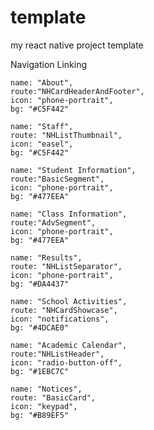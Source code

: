 # template
my react native project template


Navigation Linking

    name: "About",
    route:"NHCardHeaderAndFooter",
    icon: "phone-portrait",
    bg: "#C5F442"
  
    name: "Staff",
    route: "NHListThumbnail",
    icon: "easel",
    bg: "#C5F442"
  
    name: "Student Information",
    route:"BasicSegment",
    icon: "phone-portrait",
    bg: "#477EEA"
    
    name: "Class Information",
    route:"AdvSegment",
    icon: "phone-portrait",
    bg: "#477EEA"
    
    name: "Results",
    route: "NHListSeparator",
    icon: "phone-portrait",
    bg: "#DA4437"
    
    name: "School Activities",
    route: "NHCardShowcase",
    icon: "notifications",
    bg: "#4DCAE0"
 
    name: "Academic Calendar",
    route:"NHListHeader",
    icon: "radio-button-off",
    bg: "#1EBC7C"
    
    name: "Notices",
    route: "BasicCard",
    icon: "keypad",
    bg: "#B89EF5"
    
